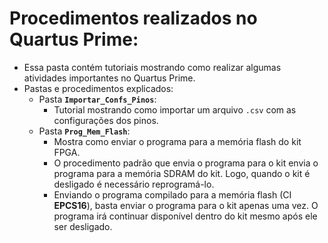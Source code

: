 # Procedimentos realizados no Quartus Prime:      
 - Essa pasta contém tutoriais mostrando como realizar algumas atividades importantes no Quartus Prime.       
 - Pastas e procedimentos explicados:    
	- Pasta **`Importar_Confs_Pinos`**:      
		- Tutorial mostrando como importar um arquivo `.csv` com as configurações dos pinos.        
	- Pasta **`Prog_Mem_Flash`**:      
		- Mostra como enviar o programa para a memória flash do kit FPGA.     
		- O procedimento padrão que envia o programa para o kit envia o programa para a memória SDRAM do kit. Logo, quando o kit é desligado é necessário reprogramá-lo.      
		- Enviando o programa compilado para a memória flash (CI **EPCS16**), basta enviar o programa para o kit apenas uma vez. O programa irá continuar disponível dentro do kit mesmo após ele ser desligado.      
		